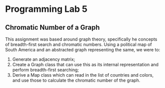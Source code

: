 # Programming Lab 5

## Chromatic Number of a Graph

This assignment was based around graph theory, specifically he concepts of breadth-first search and chromatic numbers.  Using a political map of South America and an abstracted graph representing the same, we were to:

1. Generate an adjacency matrix;
2. Create a Graph class that can use this as its internal representation and perform breadth-first searching;
3. Derive a Map class which can read in the list of countries and colors, and use those to calculate the chromatic number of the graph.

